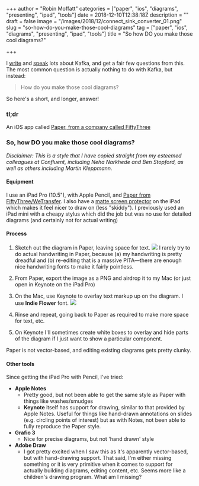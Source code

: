 +++
author = "Robin Moffatt"
categories = ["paper", "ios", "diagrams", "presenting", "ipad", "tools"]
date = 2018-12-10T12:38:18Z
description = ""
draft = false
image = "/images/2018/12/connect_sink_converter_01.png"
slug = "so-how-do-you-make-those-cool-diagrams"
tag = ["paper", "ios", "diagrams", "presenting", "ipad", "tools"]
title = "So how DO you make those cool diagrams?"

+++

I [write](https://www.confluent.io/blog/author/robin/) and [speak](http://rmoff.net/presentations/) lots about Kafka, and get a fair few questions from this. The most common question is actually nothing to do with Kafka, but instead: 

> How do you make those cool diagrams? 

So here's a short, and longer, answer! 

### tl;dr

An iOS app called [Paper, from a company called FiftyThree](https://paper.bywetransfer.com/)

### So, how DO you make those cool diagrams? 

_Disclaimer: This is a style that I have copied straight from my esteemed colleagues at Confluent, including Neha Narkhede and Ben Stopford, as well as others including Martin Kleppmann._

#### Equipment

I use an iPad Pro (10.5"), with Apple Pencil, and [Paper from FiftyThree/WeTransfer](https://paper.bywetransfer.com/). I also have a [matte screen protector](https://www.amazon.co.uk/gp/product/B073X5BML2) on the iPad which makes it feel nicer to draw on (less "skiddy"). I previously used an iPad mini with a cheapy stylus which did the job but was no use for detailed diagrams (and certainly not for actual writing)

#### Process

1. Sketch out the diagram in Paper, leaving space for text. 
    ![](/content/images/2018/12/diagrams.png)
    I rarely try to do actual handwriting in Paper, because (a) my handwriting is pretty dreadful and (b) re-editing that is a massive PITA—there are enough nice handwriting fonts to make it fairly pointless.

2. From Paper, export the image as a PNG and airdrop it to my Mac (or just open in Keynote on the iPad Pro)
3. On the Mac, use Keynote to overlay text markup up on the diagram. I use **Indie Flower** font.
    ![](/content/images/2018/12/keynote-1.jpg)

4. Rinse and repeat, going back to Paper as required to make more space for text, etc.
5. On Keynote I'll sometimes create white boxes to overlay and hide parts of the diagram if I just want to show a particular component. 

Paper is not vector-based, and editing existing diagrams gets pretty clunky. 

#### Other tools

Since getting the iPad Pro with Pencil, I've tried:

* **Apple Notes**
    * Pretty good, but not been able to get the same style as Paper with things like washes/smudges
    * **Keynote** itself has support for drawing, similar to that provided by Apple Notes. Useful for things like hand-drawn annotations on slides (e.g. circling points of interest) but as with Notes, not been able to fully reproduce the Paper style.
* **Grafio 3**
    * Nice for precise diagrams, but not 'hand drawn' style
* **Adobe Draw**
    * I got pretty excited when I saw this as it's apparently vector-based, but with hand-drawing support. That said, I'm either missing something or it is very primitive when it comes to support for actually building diagrams, editing content, etc. Seems more like a children's drawing program. What am I missing? 
